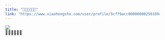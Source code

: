 ```yaml
---
title: "👒🍄🌿🥐🥑🥥"
link: "https://www.xiaohongshu.com/user/profile/5cff9acc0000000025018949/"
---
```


<img src="http://sns-webpic-qc.xhscdn.com/202409111413/b6725a08c392bb676814a285fedfb5b0/1040g2sg30sbe7bbg3i005n7vjb69b2a9m761sc8!nc_n_nwebp_mw_1" /><br />👒🍄🌿🥐🥑🥥
